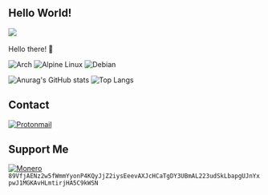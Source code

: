 ## Hello World!
![](https://komarev.com/ghpvc/?username=r4sso&style=for-the-badge)
<br><br>
Hello there! 👋

![Arch](https://img.shields.io/badge/Arch%20Linux-1793D1?logo=arch-linux&logoColor=fff&style=for-the-badge)
![Alpine Linux](https://img.shields.io/badge/Alpine_Linux-%230D597F.svg?style=for-the-badge&logo=alpine-linux&logoColor=white)
![Debian](https://img.shields.io/badge/Debian-D70A53?style=for-the-badge&logo=debian&logoColor=white)


![Anurag's GitHub stats](https://github-readme-stats.vercel.app/api?username=r4sso&show_icons=true&theme=transparent&hide_border=true&bg_color=010409&text_color=9aa1ac)
![Top Langs](https://github-readme-stats.vercel.app/api/top-langs/?username=r4sso&layout=compact&theme=transparent&hide_border=true&bg_color=010409&text_color=9aa1ac)

## Contact
[![Protonmail](https://img.shields.io/badge/ProtonMail-8B89CC?style=for-the-badge&logo=protonmail&logoColor=white)](mailto:0xr4sso@proton.me) 

## Support Me
[![Monero](https://img.shields.io/badge/monero-FF6600?style=for-the-badge&logo=monero&logoColor=white)](https://r4sso.github.io/images/dono/monero.png) 
<br>
`89VfjAENz2w5fWmmYyonP4KQyJjZ2iysEeevAXJcHCaTgDY3UBmAL223udSkLbapgUJnYxpwJ1MGKAvHLmtirjHA5C9kWSN`
